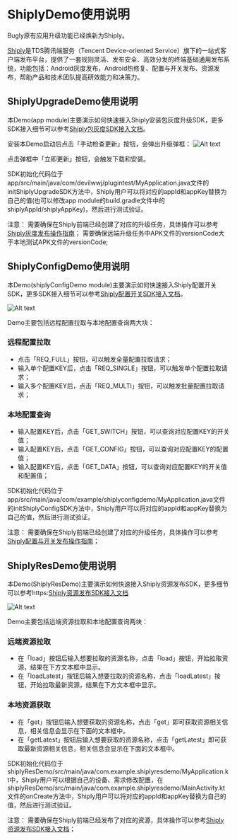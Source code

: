 # ShiplyDemo使用说明

Bugly原有应用升级功能已经焕新为Shiply。

[Shiply](https://shiply.tds.qq.com/)是TDS腾讯端服务（Tencent Device-oriented Service）旗下的一站式客户端发布平台，提供了一套规则灵活、发布安全、高效分发的终端基础通用发布系统，功能包括：Android灰度发布，Android热修复、配置与开关发布、资源发布，帮助产品和技术团队提高研效能力和决策力。

## ShiplyUpgradeDemo使用说明
本Demo(app module)主要演示如何快速接入Shiply安装包灰度升级SDK，更多SDK接入细节可以参考[Shiply包灰度SDK接入文档](https://shiply.tds.qq.com/docs/doc?id=4008331373)。

安装本Demo启动后点击「手动检查更新」按钮，会弹出升级弹框：
![Alt text](./images/upgrade_dialog.png)

点击弹框中「立即更新」按钮，会触发下载和安装。

SDK初始化代码位于app/src/main/java/com/devilwwj/plugintest/MyApplication.java文件的initShiplyUpgradeSDK方法中，Shiply用户可以将对应的appId和appKey替换为自己的值(也可以修改app module的build.gradle文件中的shiplyAppId/shiplyAppKey)，然后进行测试验证。

注意：
需要确保在Shiply前端已经创建了对应的升级任务，具体操作可以参考[Shiply灰度发布操作指南](https://shiply.tds.qq.com/docs/doc?id=4008374894)；
需要确保远端升级任务中APK文件的versionCode大于本地测试APK文件的versionCode;


## ShiplyConfigDemo使用说明
本Demo(shiplyConfigDemo module)主要演示如何快速接入Shiply配置开关SDK，更多SDK接入细节可以参考[Shiply配置开关SDK接入文档](https://shiply.tds.qq.com/docs/doc?id=4009966804)。

![Alt text](./images/shiply_config_demo.png)

Demo主要包括远程配置拉取与本地配置查询两大块：

### 远程配置拉取
- 点击「REQ_FULL」按钮，可以触发全量配置拉取请求；
- 输入单个配置KEY后，点击「REQ_SINGLE」按钮，可以触发单个配置拉取请求；
- 输入多个配置KEY后，点击「REQ_MULTI」按钮，可以触发批量配置拉取请求；

### 本地配置查询
- 输入配置KEY后，点击「GET_SWITCH」按钮，可以查询对应配置KEY的开关值；
- 输入配置KEY后，点击「GET_CONFIG」按钮，可以查询对应配置KEY的配置值；
- 输入配置KEY后，点击「GET_DATA」按钮，可以查询对应配置KEY的开关值和配置值；

SDK初始化代码位于app/src/main/java/com/example/shiplyconfigdemo/MyApplication.java文件的initShiplyConfigSDK方法中，Shiply用户可以将对应的appId和appKey替换为自己的值，然后进行测试验证。

注意：
需要确保在Shiply前端已经创建了对应的升级任务，具体操作可以参考[Shiply配置与开关发布操作指南](https://shiply.tds.qq.com/docs/doc?id=4009966808)；


## ShiplyResDemo使用说明
本Demo(ShiplyResDemo)主要演示如何快速接入Shiply资源发布SDK，更多细节可以参考https:[Shiply资源发布SDK接入文档](//shiply.tds.qq.com/docs/doc?id=4010893730)

![Alt text](./images/shiply_res_demo.png)

Demo主要包括远端资源拉取和本地配置查询两块：

### 远端资源拉取
- 在「load」按钮后输入想要拉取的资源名称，点击「load」按钮，开始拉取资源，结果在下方文本框中显示。
- 在「loadLatest」按钮后输入想要拉取的资源名称，点击「loadLatest」按钮，开始拉取最新资源，结果在下方文本框中显示。

### 本地资源获取
- 在「get」按钮后输入想要获取的资源名称，点击「get」即可获取资源相关信息，相关信息会显示在下面的文本框中。
- 在「getLatest」按钮后输入想要获取的资源名称，点击「getLatest」即可获取最新资源相关信息，相关信息会显示在下面的文本框中。

SDK初始化代码位于shiplyResDemo/src/main/java/com.example.shiplyresdemo/MyApplication.kt中，Shiply用户可以根据自己的设备、需求修改配置，在shiplyResDemo/src/main/java/com.example.shiplyresdemo/MainActivity.kt文件的onCreate方法中，Shiply用户可以将对应的appId和appKey替换为自己的值，然后进行测试验证。

注意：
需要确保在Shiply前端已经发布了对应的资源，具体操作可以参考[Shiply资源发布SDK接入文档](//shiply.tds.qq.com/docs/doc?id=4010893730)；










